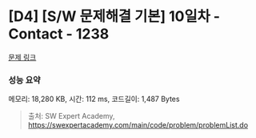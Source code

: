 # [D4] [S/W 문제해결 기본] 10일차 - Contact - 1238 

[문제 링크](https://swexpertacademy.com/main/code/problem/problemDetail.do?contestProbId=AV15B1cKAKwCFAYD) 

### 성능 요약

메모리: 18,280 KB, 시간: 112 ms, 코드길이: 1,487 Bytes



> 출처: SW Expert Academy, https://swexpertacademy.com/main/code/problem/problemList.do